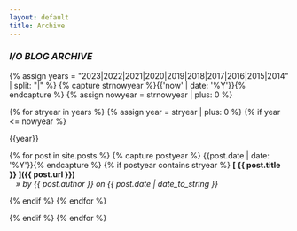 ```yaml
---
layout: default
title: Archive
---
```


### _I/O BLOG ARCHIVE_

{% assign years = "2023|2022|2021|2020|2019|2018|2017|2016|2015|2014" | split: "|" %}
{% capture strnowyear %}{{'now' | date: '%Y'}}{% endcapture %}
{% assign nowyear = strnowyear | plus: 0 %}

{% for stryear in years %}
   {% assign year = stryear | plus: 0 %}
   {% if year <= nowyear %}
<br/>

<p class="sidebar_title"> {{year}}</p>

{% for post in site.posts %}
{% capture postyear %} {{post.date | date: '%Y'}}{% endcapture %}
{% if postyear contains stryear %}
**[ {{ post.title }} ]({{ post.url }})**
<br/>
_&nbsp;&nbsp;&nbsp;&raquo; by {{ post.author }} on {{ post.date | date_to_string }}_

{% endif %}
{% endfor %}

{% endif %}
{% endfor %}

